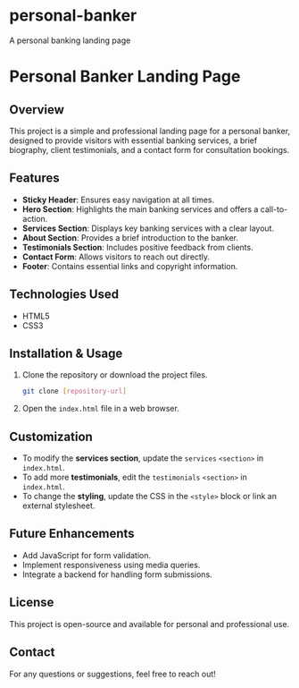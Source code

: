 # personal-banker
A personal banking landing page
# Personal Banker Landing Page

## Overview
This project is a simple and professional landing page for a personal banker, designed to provide visitors with essential banking services, a brief biography, client testimonials, and a contact form for consultation bookings.

## Features
- **Sticky Header**: Ensures easy navigation at all times.
- **Hero Section**: Highlights the main banking services and offers a call-to-action.
- **Services Section**: Displays key banking services with a clear layout.
- **About Section**: Provides a brief introduction to the banker.
- **Testimonials Section**: Includes positive feedback from clients.
- **Contact Form**: Allows visitors to reach out directly.
- **Footer**: Contains essential links and copyright information.

## Technologies Used
- HTML5
- CSS3

## Installation & Usage
1. Clone the repository or download the project files.
   ```sh
   git clone [repository-url]
   ```
2. Open the `index.html` file in a web browser.

## Customization
- To modify the **services section**, update the `services` `<section>` in `index.html`.
- To add more **testimonials**, edit the `testimonials` `<section>` in `index.html`.
- To change the **styling**, update the CSS in the `<style>` block or link an external stylesheet.

## Future Enhancements
- Add JavaScript for form validation.
- Implement responsiveness using media queries.
- Integrate a backend for handling form submissions.

## License
This project is open-source and available for personal and professional use.

## Contact
For any questions or suggestions, feel free to reach out!

